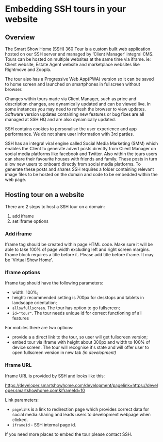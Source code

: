# Embedding SSH tours in your website

## Overview
The Smart Show Home (SSH) 360 Tour is a custom built web application hosted on our SSH server and managed by ‘Client Manager’ integral CMS. Tours can be hosted on multiple websites at the same time via iframe. ie: Client website, Estate Agent website and marketplace websites like Rightmove and Zoopla.

The tour also has a Progressive Web App(PWA) version so it can be saved to home screen and launched on smartphones in fullscreen without browser.

Changes within tours made via Client Manager, such as price and description changes, are dynamically updated and can be viewed live. In some instances you may need to refresh the browser to view updates. Software version updates containing new features or bug fixes are all managed at SSH HQ and are also dynamically updated.

SSH contains cookies to personalise the user experience and app performance. We do not share user information with 3rd parties. 

SSH has an integral viral engine called Social Media Marketing (SMM)  which enables the Client to generate advert posts directly from Client Manager on social media platforms like facebook and Twitter. Also within the tours users can share their favourite houses with friends and family. These posts in turn allow new users to onboard directly from social media platforms. To generate these posts and shares SSH requires a folder containing relevant image files to be hosted on the domain and code to be embedded within the web page. 

## Hosting tour on a website
There are 2 steps to host a SSH tour on a domain:

 1. add iframe
 2. set iframe options

### Add iframe

Iframe tag should be created within page HTML code. Make sure it will be able to take 100% of page width excluding left and right screen margins. Iframe block requires a title before it. Please add title before iframe. It may be 'Virtual Show Home'.

### Iframe options
Iframe tag should have the following parameters:

 - width: 100%;
 - height: recommended setting is 700px for desktops and tablets in landscape orientation;
 - `allowfullscreen`. The tour has option to go fullscreen;
 - `id="tour"`. The tour needs unique id for correct functioning of all features

For mobiles there are two options:
* provide a a direct link to the tour, so user will get fullscreen version;
* embed tour via iframe with height about 300px and width to 100% of device screen. The tour will recognise it's state and will offer user to open fullscreen version in new tab *(in development)* 

### Iframe URL
 
 Iframe URL is provided by SSH and looks like this:

   https://developer.smartshowhome.com/development/pagelink=https://developer.smartshowhome.com&iframeId=10

Link parameters:
* `pagelihk` is a link to redirection page which provides correct data for social media sharing and leads users to development webpage when clicked.
* `iframeId` - SSH internal page id.

If you need more places to embed the tour please contact SSH.
